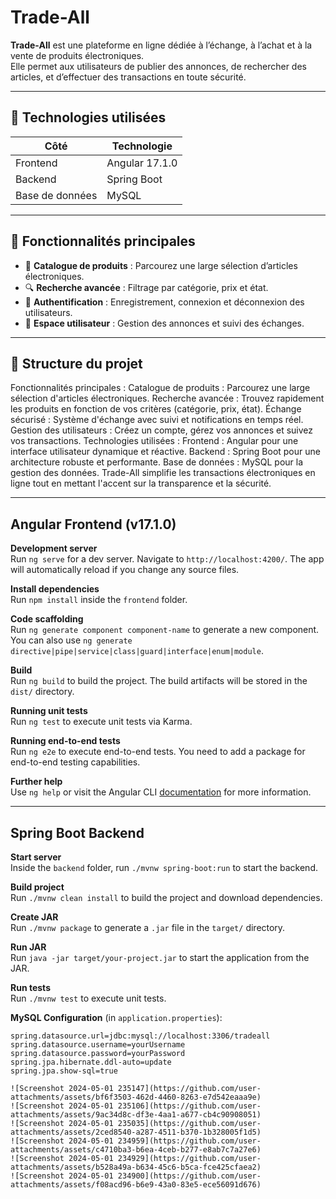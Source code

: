 # Trade-All

**Trade-All** est une plateforme en ligne dédiée à l’échange, à l’achat et à la vente de produits électroniques.  
Elle permet aux utilisateurs de publier des annonces, de rechercher des articles, et d’effectuer des transactions en toute sécurité.

---

## 🚀 Technologies utilisées

| Côté           | Technologie       |
|----------------|-------------------|
| Frontend       | Angular 17.1.0    |
| Backend        | Spring Boot       |
| Base de données| MySQL             |

---

## 🧩 Fonctionnalités principales

- 🛒 **Catalogue de produits** : Parcourez une large sélection d’articles électroniques.
- 🔍 **Recherche avancée** : Filtrage par catégorie, prix et état.
- 🔐 **Authentification** : Enregistrement, connexion et déconnexion des utilisateurs.
- 👤 **Espace utilisateur** : Gestion des annonces et suivi des échanges.

---

## 📂 Structure du projet

Fonctionnalités principales : Catalogue de produits : Parcourez une large sélection d'articles électroniques. Recherche avancée : Trouvez rapidement les produits en fonction de vos critères (catégorie, prix, état). Échange sécurisé : Système d'échange avec suivi et notifications en temps réel. Gestion des utilisateurs : Créez un compte, gérez vos annonces et suivez vos transactions. Technologies utilisées : Frontend : Angular pour une interface utilisateur dynamique et réactive. Backend : Spring Boot pour une architecture robuste et performante. Base de données : MySQL pour la gestion des données. Trade-All simplifie les transactions électroniques en ligne tout en mettant l'accent sur la transparence et la sécurité.

---

## Angular Frontend (v17.1.0)

**Development server**  
Run `ng serve` for a dev server. Navigate to `http://localhost:4200/`. The app will automatically reload if you change any source files.

**Install dependencies**  
Run `npm install` inside the `frontend` folder.

**Code scaffolding**  
Run `ng generate component component-name` to generate a new component. You can also use `ng generate directive|pipe|service|class|guard|interface|enum|module`.

**Build**  
Run `ng build` to build the project. The build artifacts will be stored in the `dist/` directory.

**Running unit tests**  
Run `ng test` to execute unit tests via Karma.

**Running end-to-end tests**  
Run `ng e2e` to execute end-to-end tests. You need to add a package for end-to-end testing capabilities.

**Further help**  
Use `ng help` or visit the Angular CLI [documentation](https://angular.io/cli) for more information.

---

## Spring Boot Backend

**Start server**  
Inside the `backend` folder, run `./mvnw spring-boot:run` to start the backend.

**Build project**  
Run `./mvnw clean install` to build the project and download dependencies.

**Create JAR**  
Run `./mvnw package` to generate a `.jar` file in the `target/` directory.

**Run JAR**  
Run `java -jar target/your-project.jar` to start the application from the JAR.

**Run tests**  
Run `./mvnw test` to execute unit tests.

**MySQL Configuration** (in `application.properties`):
```properties
spring.datasource.url=jdbc:mysql://localhost:3306/tradeall
spring.datasource.username=yourUsername
spring.datasource.password=yourPassword
spring.jpa.hibernate.ddl-auto=update
spring.jpa.show-sql=true

![Screenshot 2024-05-01 235147](https://github.com/user-attachments/assets/bf6f3503-462d-4460-8263-e7d542eaaa9e)
![Screenshot 2024-05-01 235106](https://github.com/user-attachments/assets/9ac34d8c-df3e-4aa1-a677-cb4c90908051)
![Screenshot 2024-05-01 235035](https://github.com/user-attachments/assets/2ced8540-a287-4511-b370-1b328005f1d5)
![Screenshot 2024-05-01 234959](https://github.com/user-attachments/assets/c4710ba3-b6ea-4ceb-b277-e8ab7c7a27e6)
![Screenshot 2024-05-01 234929](https://github.com/user-attachments/assets/b528a49a-b634-45c6-b5ca-fce425cfaea2)
![Screenshot 2024-05-01 234900](https://github.com/user-attachments/assets/f08acd96-b6e9-43a0-83e5-ece56091d676)
